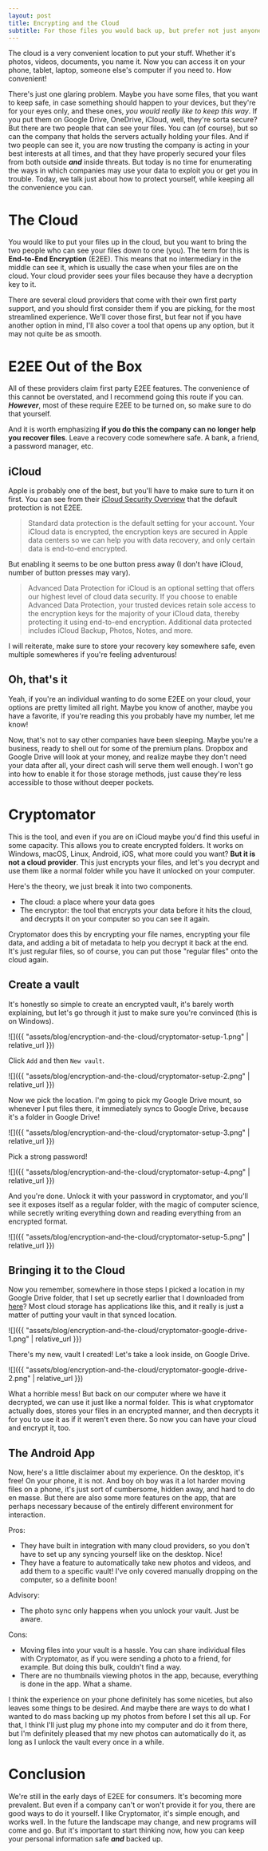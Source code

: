 ```yaml
---
layout: post
title: Encrypting and the Cloud
subtitle: For those files you would back up, but prefer not just anyone could see
---
```


The cloud is a very convenient location to put your stuff. Whether it's photos, videos, documents,
you name it. Now you can access it on your phone, tablet, laptop, someone else's computer if you
need to. How convenient!

There's just one glaring problem. Maybe you have some files, that you want to keep safe, in case
something should happen to your devices, but they're for your eyes only, and these ones, *you would
really like to keep this way*. If you put them on Google Drive, OneDrive, iCloud, well, they're
sorta secure? But there are two people that can see your files. You can (of course), but so can the
company that holds the servers actually holding your files. And if two people can see it, you are
now trusting the company is acting in your best interests at all times, and that they have properly
secured your files from both outside ***and*** inside threats. But today is no time for enumerating
the ways in which companies may use your data to exploit you or get you in trouble. Today, we talk
just about how to protect yourself, while keeping all the convenience you can.

# The Cloud

You would like to put your files up in the cloud, but you want to bring the two people who can see
your files down to one (you). The term for this is **End-to-End Encryption** (E2EE). This means
that no intermediary in the middle can see it, which is usually the case when your files are on the
cloud. Your cloud provider sees your files because they have a decryption key to it.

There are several cloud providers that come with their own first party support, and you should
first consider them if you are picking, for the most streamlined experience. We'll cover those
first, but fear not if you have another option in mind, I'll also cover a tool that opens up any
option, but it may not quite be as smooth.

# E2EE Out of the Box

All of these providers claim first party E2EE features. The convenience of this cannot be
overstated, and I recommend going this route if you can. ***However***, most of these require E2EE
to be turned on, so make sure to do that yourself.

And it is worth emphasizing **if you do this the company can no longer help you recover files**.
Leave a recovery code somewhere safe. A bank, a friend, a password manager, etc.

## iCloud

[iCloud Security Overview]: https://support.apple.com/en-us/102651

Apple is probably one of the best, but you'll have to make sure to turn it on first. You can see
from their [iCloud Security Overview] that the default protection is not E2EE.

> Standard data protection is the default setting for your account. Your iCloud data is encrypted,
> the encryption keys are secured in Apple data centers so we can help you with data recovery, and
> only certain data is end-to-end encrypted.

But enabling it seems to be one button press away (I don't have iCloud, number of button presses
may vary).

> Advanced Data Protection for iCloud is an optional setting that offers our highest level of cloud
> data security. If you choose to enable Advanced Data Protection, your trusted devices retain sole
> access to the encryption keys for the majority of your iCloud data, thereby protecting it using
> end-to-end encryption. Additional data protected includes iCloud Backup, Photos, Notes, and more.

I will reiterate, make sure to store your recovery key somewhere safe, even multiple somewheres if
you're feeling adventurous!

## Oh, that's it

Yeah, if you're an individual wanting to do some E2EE on your cloud, your options are pretty
limited all right. Maybe you know of another, maybe you have a favorite, if you're reading this
you probably have my number, let me know!

Now, that's not to say other companies have been sleeping. Maybe you're a business, ready to shell
out for some of the premium plans. Dropbox and Google Drive will look at your money, and realize
maybe they don't need your data after all, your direct cash will serve them well enough. I won't
go into how to enable it for those storage methods, just cause they're less accessible to those
without deeper pockets.

# Cryptomator

This is the tool, and even if you are on iCloud maybe you'd find this useful in some capacity. This
allows you to create encrypted folders. It works on Windows, macOS, Linux, Android, iOS, what more
could you want? **But it is not a cloud provider**. This just encrypts your files, and let's you
decrypt and use them like a normal folder while you have it unlocked on your computer.

Here's the theory, we just break it into two components.
- The cloud: a place where your data goes
- The encryptor: the tool that encrypts your data before it hits the cloud, and decrypts it on
  your computer so you can see it again.

Cryptomator does this by encrypting your file names, encrypting your file data, and adding a bit of
metadata to help you decrypt it back at the end. It's just regular files, so of course, you can put
those "regular files" onto the cloud again.

## Create a vault

It's honestly so simple to create an encrypted vault, it's barely worth explaining, but let's go
through it just to make sure you're convinced (this is on Windows).

![]({{ "assets/blog/encryption-and-the-cloud/cryptomator-setup-1.png" | relative_url }})

Click `Add` and then `New vault`.

![]({{ "assets/blog/encryption-and-the-cloud/cryptomator-setup-2.png" | relative_url }})

Now we pick the location. I'm going to pick my Google Drive mount, so whenever I put files there,
it immediately syncs to Google Drive, because it's a folder in Google Drive!

![]({{ "assets/blog/encryption-and-the-cloud/cryptomator-setup-3.png" | relative_url }})

Pick a strong password!

![]({{ "assets/blog/encryption-and-the-cloud/cryptomator-setup-4.png" | relative_url }})

And you're done. Unlock it with your password in cryptomator, and you'll see it exposes itself
as a regular folder, with the magic of computer science, while secretly writing everything down
and reading everything from an encrypted format.

![]({{ "assets/blog/encryption-and-the-cloud/cryptomator-setup-5.png" | relative_url }})

## Bringing it to the Cloud

Now you remember, somewhere in those steps I picked a location in my Google Drive folder, that I
set up secretly earlier that I downloaded from
[here](https://workspace.google.com/intl/en_ca/products/drive/#download)? Most cloud storage
has applications like this, and it really is just a matter of putting your vault in that synced
location.

![]({{ "assets/blog/encryption-and-the-cloud/cryptomator-google-drive-1.png" | relative_url }})

There's my new, vault I created! Let's take a look inside, on Google Drive.

![]({{ "assets/blog/encryption-and-the-cloud/cryptomator-google-drive-2.png" | relative_url }})

What a horrible mess! But back on our computer where we have it decrypted, we can use it just like
a normal folder. This is what cryptomator actually does, stores your files in an encrypted manner,
and then decrypts it for you to use it as if it weren't even there. So now you can have your cloud
and encrypt it, too.

## The Android App

Now, here's a little disclaimer about my experience. On the desktop, it's free! On your phone, it
is not. And boy oh boy was it a lot harder moving files on a phone, it's just sort of cumbersome,
hidden away, and hard to do en masse. But there are also some more features on the app, that are
perhaps necessary because of the entirely different environment for interaction.

Pros:
- They have built in integration with many cloud providers, so you don't have to set up any syncing
  yourself like on the desktop. Nice!
- They have a feature to automatically take new photos and videos, and add them to a specific
  vault! I've only covered manually dropping on the computer, so a definite boon!

Advisory:
- The photo sync only happens when you unlock your vault. Just be aware.

Cons:
- Moving files into your vault is a hassle. You can share individual files with Cryptomator, as if
  you were sending a photo to a friend, for example. But doing this bulk, couldn't find a way.
- There are no thumbnails viewing photos in the app, because, everything is done in the app. What
  a shame.

I think the experience on your phone definitely has some niceties, but also leaves some things to
be desired. And maybe there are ways to do what I wanted to do mass backing up my photos from
before I set this all up. For that, I think I'll just plug my phone into my computer and do it from
there, but I'm definitely pleased that my new photos can automatically do it, as long as I unlock
the vault every once in a while.

# Conclusion

We're still in the early days of E2EE for consumers. It's becoming more prevalent. But even if a
company can't or won't provide it for you, there are good ways to do it yourself. I like
Cryptomator, it's simple enough, and works well. In the future the landscape may change, and new
programs will come and go. But it's important to start thinking now, how you can keep your personal
information safe ***and*** backed up.
